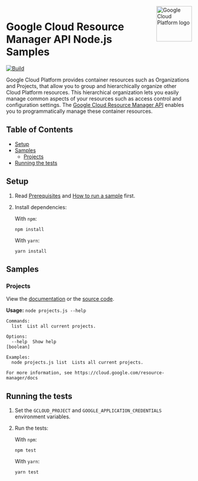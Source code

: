 <img src="https://avatars2.githubusercontent.com/u/2810941?v=3&s=96" alt="Google Cloud Platform logo" title="Google Cloud Platform" align="right" height="96" width="96"/>

# Google Cloud Resource Manager API Node.js Samples

[![Build](https://storage.googleapis.com/cloud-docs-samples-badges/GoogleCloudPlatform/nodejs-docs-samples/nodejs-docs-samples-resource-manager.svg)]()

Google Cloud Platform provides container resources such as Organizations and Projects, that allow you to group and hierarchically organize other Cloud Platform resources. This hierarchical organization lets you easily manage common aspects of your resources such as access control and configuration settings. The [Google Cloud Resource Manager API](https://cloud.google.com/resource-manager/docs) enables you to programmatically manage these container resources.

## Table of Contents

* [Setup](#setup)
* [Samples](#samples)
  * [Projects](#projects)
* [Running the tests](#running-the-tests)

## Setup

1.  Read [Prerequisites][prereq] and [How to run a sample][run] first.
1.  Install dependencies:

    With `npm`:

        npm install

    With `yarn`:

        yarn install

[prereq]: ../README.md#prerequisities
[run]: ../README.md#how-to-run-a-sample

## Samples

### Projects


View the [documentation][projects_0_docs] or the [source code][projects_0_code].

__Usage:__ `node projects.js --help`

```
Commands:
  list  List all current projects.

Options:
  --help  Show help                                                                                            [boolean]

Examples:
  node projects.js list  Lists all current projects.

For more information, see https://cloud.google.com/resource-manager/docs
```

[projects_0_docs]: https://cloud.google.com/resource-manager/docs
[projects_0_code]: projects.js

## Running the tests

1.  Set the `GCLOUD_PROJECT` and `GOOGLE_APPLICATION_CREDENTIALS` environment
    variables.

1.  Run the tests:

    With `npm`:

        npm test

    With `yarn`:

        yarn test
